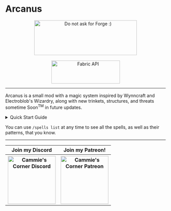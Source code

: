 # **Arcanus**

<p align="center">
<img src="https://cdn.discordapp.com/attachments/732731816250834965/853310224828203078/ispentwaytoolongonthispleasehelp.png" width="322" height="109" title="Do not ask for Forge :)" alt="Do not ask for Forge :)">
  <br><br>
<a href="https://www.curseforge.com/minecraft/mc-mods/fabric-api"><img src="https://i.imgur.com/Ol1Tcf8.png" width="215" height="72" title="Fabric API" alt="Fabric API"></a>
</p>

---

Arcanus is a small mod with a magic system inspired by Wynncraft and Electroblob's Wizardry, along with new trinkets, structures, and threats sometime Soon<sup>TM</sup> in future updates.
<br>
<details>
    <summary>Quick Start Guide</summary>

### Wand Recipe:
![](https://cdn.discordapp.com/attachments/727220166668189749/894984314457047050/discord_why_are_you_bad.png)

### List of Spells:
- Lunge
- Dream Warp
- Magic Missile
- Telekinetic Shock
- Heal
- Discombobulate
- Solar Strike
- Arcane Barrier

### Learning Spells:
In order to learn Spells, you need to find Spell Books. These can be found in Village Libraries, Stronghold Libraries, and Ruined Portal chests. When you read a Spell Book, you will learn how to cast a spell.
<br><br>
Spell Books contain the Pattern that defines a given Spell.

### Spell Casting:
Casting Spells requires that you know a given Spell. All you have to do is have a Wand in your main hand, and use the Left and Right Mouse Buttons to create the Pattern of a Spell.

### Mana Flasks:
Mana Flasks are a way for Mages to store Mana for later. In order to fill a Mana Flask, all you have to do is Sneak + hold Right Click, while having at least 5 Mana available.

### Display Case:
Display Cases are decorative blocks that can hold any item. To open or close them, all you have to do is Shift + Right Click them, and to place an item in them all you have to do is Right Click it while it's open with the item you wish to place inside.

Display Cases also are able to emit a Comparator output depending on whether they're open or closed.
</details>

You can use `/spells list` at any time to see all the spells, as well as their patterns, that you know.

---

<table align="center">
    <tr>
        <th><b>Join my Discord</b></th>
        <th><b>Join my Patreon!</b></th>
    </tr>
    <tr>
        <th><a href="https://discord.gg/f5dFYWX"><img src="https://cdn.discordapp.com/attachments/550093973125857290/894993556354240603/discord_logo.png" width="150" height="150" title="Cammie's Corner Discord" alt="Cammie's Corner Discord"></a></th>
        <th><a href="https://www.patreon.com/cammies_corner"><img src="https://cdn.discordapp.com/attachments/550093973125857290/894992743263260682/patreon_logo.png" width="150" height="150" title="Cammie's Corner Patreon" alt="Cammie's Corner Patreon"></a></th>
    </tr>
</table>
